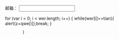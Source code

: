 <!DOCTYPE HTML>
<html>
<head>
<meta charset="utf-8">

<script >
    function validateForm() {
        var x = document.forms["myForm"]["fname"].value;
        

        if (x == "") {
            alert("邮箱必须填写！");
            return false;
        }
        else {
            var y=x.indexOf("@");
            var yy=x.indexOf(".com")
            var z=x.substring(0,y);
            var tian=x.substring(y+1,yy);
            var txt = { "qq": {"name": "腾讯"},

            			"123": {"name": "abc"},

            			"163": {"name": "网易"}
            }
            
  			alert(txt[tian].name);
  		 
        }s

    }

</script>	

</head>


<body>

<form name="myForm" onsubmit="return validateForm()" method="post">
邮箱：   
<input type="text" name="fname">


</form>



</body>
</html>









for (var i = 0; i < wer.length; i++) {
  				while(wer[i]==tian){
  					alert(z+qwe[i]);break;
  				}

  			}














